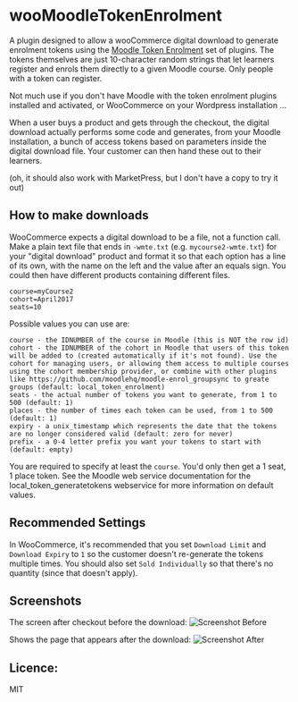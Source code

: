 wooMoodleTokenEnrolment
=====================

A plugin designed to allow a wooCommerce digital download to generate enrolment tokens using the [Moodle Token Enrolment](https://github.com/frumbert/moodle-token-enrolment) set of plugins. The tokens themselves are just 10-character random strings that let learners register and enrols them directly to a given Moodle course. Only people with a token can register.

Not much use if you don't have Moodle with the token enrolment plugins installed and activated, or WooCommerce on your Wordpress installation ...

When a user buys a product and gets through the checkout, the digital download actually performs some code and generates, from your Moodle installation, a bunch of access tokens based on parameters inside the digital download file. Your customer can then hand these out to their learners.

(oh, it should also work with MarketPress, but I don't have a copy to try it out)

How to make downloads
---------------------------------

WooCommerce expects a digital download to be a file, not a function call. Make a plain text file that ends in `-wmte.txt` (e.g. `mycourse2-wmte.txt`) for your "digital download" product and format it so that each option has a line of its own, with the name on the left and the value after an equals sign. You could then have different products containing different files.

    course=myCourse2
    cohort=April2017
    seats=10

Possible values you can use are:

    course - the IDNUMBER of the course in Moodle (this is NOT the row id)
    cohort - the IDNUMBER of the cohort in Moodle that users of this token will be added to (created automatically if it's not found). Use the cohort for managing users, or allowing them access to multiple courses using the cohort membership provider, or combine with other plugins like https://github.com/moodlehq/moodle-enrol_groupsync to greate groups (default: local_token_enrolment)
    seats - the actual number of tokens you want to generate, from 1 to 500 (default: 1)
    places - the number of times each token can be used, from 1 to 500 (default: 1)
    expiry - a unix_timestamp which represents the date that the tokens are no longer considered valid (default: zero for never)
    prefix - a 0-4 letter prefix you want your tokens to start with (default: empty)

You are required to specify at least the `course`. You'd only then get a 1 seat, 1 place token. See the Moodle web service documentation for the local_token_generatetokens webservice for more information on default values.

Recommended Settings
--------------------------------
In WooCommerce, it's recommended that you set `Download Limit` and `Download Expiry` to `1` so the customer doesn't re-generate the tokens multiple times. You should also set `Sold Individually` so that there's no quantity (since that doesn't apply).

Screenshots
---------------
The screen after checkout before the download:
![Screenshot Before](http://i.imgur.com/kpYn58A.png)

Shows the page that appears after the download:
![Screenshot After](http://i.imgur.com/cRku7A9.png)

Licence:
-----------

MIT
